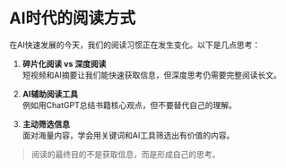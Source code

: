 # AI时代的阅读方式

在AI快速发展的今天，我们的阅读习惯正在发生变化。以下是几点思考：

1. **碎片化阅读 vs 深度阅读**  
   短视频和AI摘要让我们能快速获取信息，但深度思考仍需要完整阅读长文。

2. **AI辅助阅读工具**  
   例如用ChatGPT总结书籍核心观点，但不要替代自己的理解。

3. **主动筛选信息**  
   面对海量内容，学会用关键词和AI工具筛选出有价值的内容。

> 阅读的最终目的不是获取信息，而是形成自己的思考。
